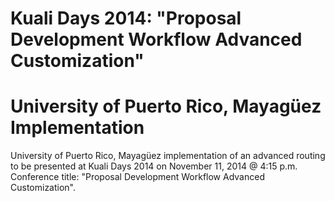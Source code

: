 Kuali Days 2014: "Proposal Development Workflow Advanced Customization"
=====================
University of Puerto Rico, Mayagüez Implementation
=====================

University of Puerto Rico, Mayagüez implementation of an advanced routing to be presented at Kuali Days 2014 on November 11, 2014 @ 4:15 p.m. Conference title: "Proposal Development Workflow Advanced Customization".  
